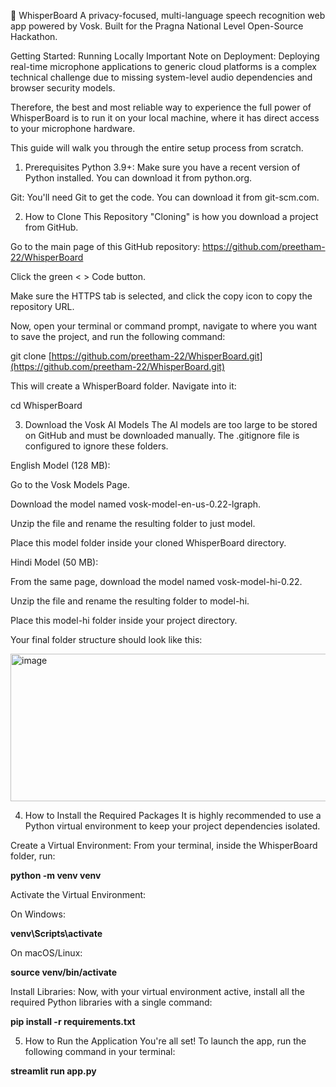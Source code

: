 🎤 WhisperBoard
A privacy-focused, multi-language speech recognition web app powered by Vosk. Built for the Pragna National Level Open-Source Hackathon.

Getting Started: Running Locally
Important Note on Deployment: Deploying real-time microphone applications to generic cloud platforms is a complex technical challenge due to missing system-level audio dependencies and browser security models.

Therefore, the best and most reliable way to experience the full power of WhisperBoard is to run it on your local machine, where it has direct access to your microphone hardware.

This guide will walk you through the entire setup process from scratch.

1. Prerequisites
Python 3.9+: Make sure you have a recent version of Python installed. You can download it from python.org.

Git: You'll need Git to get the code. You can download it from git-scm.com.

2. How to Clone This Repository
"Cloning" is how you download a project from GitHub.

Go to the main page of this GitHub repository: https://github.com/preetham-22/WhisperBoard

Click the green < > Code button.

Make sure the HTTPS tab is selected, and click the copy icon to copy the repository URL.

Now, open your terminal or command prompt, navigate to where you want to save the project, and run the following command:

git clone [https://github.com/preetham-22/WhisperBoard.git](https://github.com/preetham-22/WhisperBoard.git)

This will create a WhisperBoard folder. Navigate into it:

cd WhisperBoard

3. Download the Vosk AI Models
The AI models are too large to be stored on GitHub and must be downloaded manually. The .gitignore file is configured to ignore these folders.

English Model (128 MB):

Go to the Vosk Models Page.

Download the model named vosk-model-en-us-0.22-lgraph.

Unzip the file and rename the resulting folder to just model.

Place this model folder inside your cloned WhisperBoard directory.

Hindi Model (50 MB):

From the same page, download the model named vosk-model-hi-0.22.

Unzip the file and rename the resulting folder to model-hi.

Place this model-hi folder inside your project directory.

Your final folder structure should look like this:

<img width="938" height="236" alt="image" src="https://github.com/user-attachments/assets/32201695-3682-4335-a1e1-c11525d285ab" />

4. How to Install the Required Packages
It is highly recommended to use a Python virtual environment to keep your project dependencies isolated.


Create a Virtual Environment:
From your terminal, inside the WhisperBoard folder, run:

**python -m venv venv**

Activate the Virtual Environment:


On Windows:

**venv\Scripts\activate**


On macOS/Linux:

**source venv/bin/activate**


Install Libraries:
Now, with your virtual environment active, install all the required Python libraries with a single command:

**pip install -r requirements.txt**


5. How to Run the Application
You're all set! To launch the app, run the following command in your terminal:

**streamlit run app.py**
